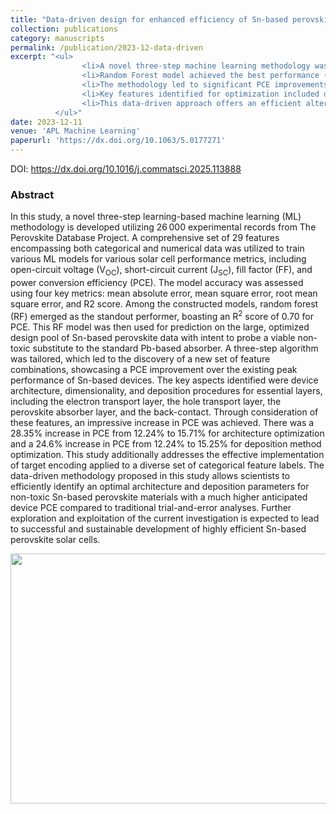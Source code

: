 ```yaml
---
title: "Data-driven design for enhanced efficiency of Sn-based perovskite solar cells using machine learning"
collection: publications
category: manuscripts
permalink: /publication/2023-12-data-driven
excerpt: "<ul>
                <li>A novel three-step machine learning methodology was developed using 26,000 experimental records to predict perovskite solar cell performance.</li>
                <li>Random Forest model achieved the best performance (R<sup>2</sup> score of 0.70 for PCE) and was used to optimize non-toxic Sn-based perovskite devices.</li>
                <li>The methodology led to significant PCE improvements in Sn-based devices, increasing by up to 28.35% through architecture and deposition optimizations.</li>
                <li>Key features identified for optimization included device architecture, dimensionality, and deposition procedures for essential layers.</li>
                <li>This data-driven approach offers an efficient alternative to traditional methods for designing high-efficiency, sustainable Sn-based perovskite solar cells.</li>
          </ul>"
date: 2023-12-11
venue: 'APL Machine Learning'
paperurl: 'https://dx.doi.org/10.1063/5.0177271'
---
```

DOI: https://dx.doi.org/10.1016/j.commatsci.2025.113888

### Abstract
In this study, a novel three-step learning-based machine learning (ML) methodology is developed utilizing 26 000 experimental records from The Perovskite Database Project. A comprehensive set of 29 features encompassing both categorical and numerical data was utilized to train various ML models for various solar cell performance metrics, including open-circuit voltage (V<sub>OC</sub>), short-circuit current (J<sub>SC</sub>), fill factor (FF), and power conversion efficiency (PCE). The model accuracy was assessed using four key metrics: mean absolute error, mean square error, root mean square error, and R2 score. Among the constructed models, random forest (RF) emerged as the standout performer, boasting an R<sup>2</sup> score of 0.70 for PCE. This RF model was then used for prediction on the large, optimized design pool of Sn-based perovskite data with intent to probe a viable non-toxic substitute to the standard Pb-based absorber. A three-step algorithm was tailored, which led to the discovery of a new set of feature combinations, showcasing a PCE improvement over the existing peak performance of Sn-based devices. The key aspects identified were device architecture, dimensionality, and deposition procedures for essential layers, including the electron transport layer, the hole transport layer, the perovskite absorber layer, and the back-contact. Through consideration of these features, an impressive increase in PCE was achieved. There was a 28.35% increase in PCE from 12.24% to 15.71% for architecture optimization and a 24.6% increase in PCE from 12.24% to 15.25% for deposition method optimization. This study additionally addresses the effective implementation of target encoding applied to a diverse set of categorical feature labels. The data-driven methodology proposed in this study allows scientists to efficiently identify an optimal architecture and deposition parameters for non-toxic Sn-based perovskite materials with a much higher anticipated device PCE compared to traditional trial-and-error analyses. Further exploration and exploitation of the current investigation is expected to lead to successful and sustainable development of highly efficient Sn-based perovskite solar cells.
  
<img src="/images/graphical-abstracts/data-driven-2023-12.png" width="600px" height="400px">
